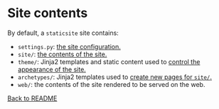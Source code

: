 # Site contents

By default, a `staticsite` site contains:

* `settings.py`: [the site configuration.](doc/settings.md)
* `site/`: [the contents of the site.](doc/contents.md)
* `theme/`: Jinja2 templates and static content used to
  [control the appearance of the site.](doc/theme.md)
* `archetypes/`: Jinja2 templates used to [create new pages
  for `site/`.](doc/archetypes.md)
* `web/`: the contents of the site rendered to be served on the web.

[Back to README](../README.md)
